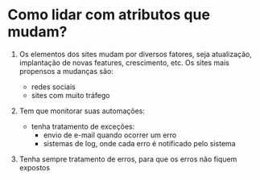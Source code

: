 <!--
title: 'Como lidar com atributos que mudam?'
author: 'Elias Albuquerque'
created: '2024-01-11'
update: '2024-01-11'
-->


# Como lidar com atributos que mudam?

1. Os elementos dos sites mudam por diversos fatores, seja atualização, 
   implantação de novas features, crescimento, etc. Os sites mais propensos a 
   mudanças são:

   - redes sociais
   - sites com muito tráfego

2. Tem que monitorar suas automações:
   
   - tenha tratamento de exceções:
       - envio de e-mail quando ocorrer um erro
       - sistemas de log, onde cada erro é notificado pelo sistema

3. Tenha sempre tratamento de erros, para que os erros não fiquem expostos